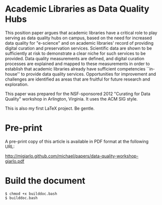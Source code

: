 # Academic Libraries as Data Quality Hubs

This position paper argues that academic libraries have a critical
role to play serving as data quality hubs on campus, based on the need
for increased data quality for "e-science" and on academic libraries'
record of providing digital curation and preservation
services. Scientific data are shown to be sufficiently at risk to
demonstrate a clear niche for such services to be provided. Data
quality measurements are defined, and digital curation processes are
explained and mapped to these measurements in order to establish that
academic libraries already have sufficient competencies ``in-house''
to provide data quality services. Opportunities for improvement and
challenges are identified as areas that are fruitful for future
research and exploration.

This paper was prepared for the NSF-sponsored 2012 "Curating for Data
Quality" workshop in Arlington, Virginia.  It uses the ACM SIG style.

This is also my first LaTeX project. Be gentle.

# Pre-print

A pre-print copy of this article is available in PDF format at the
following URL:

http://mjgiarlo.github.com/michael/papers/data-quality-workshop-giarlo.pdf

# Build the document

```
$ chmod +x builddoc.bash
$ builddoc.bash
```
